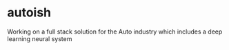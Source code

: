 # autoish
Working on a full stack solution for the Auto industry which includes a deep learning neural system
